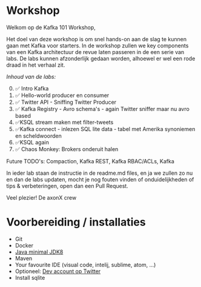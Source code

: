 # Workshop

Welkom op de Kafka 101 Workshop,

Het doel van deze workshop is om snel hands-on aan de slag te kunnen gaan met Kafka voor starters. In de workshop zullen we key components van een Kafka architectuur de revue laten passeren in de een serie van labs. De labs kunnen afzonderlijk gedaan worden, alhoewel er wel een rode draad in het verhaal zit.

*Inhoud van de labs:*

0. ✅ Intro Kafka
1. ✅ Hello-world producer en consumer 
2. ✅ Twitter API - Sniffing Twitter Producer
3. ✅ Kafka Registry - Avro schema's - again Twitter sniffer maar nu avro based
4. ✅KSQL stream maken met filter-tweets
5. ✅Kafka connect - inlezen SQL lite data - tabel met Amerika synoniemen en scheldwoorden
6. ✅KSQL again
7. ✅ Chaos Monkey: Brokers onderuit halen 

Future TODO's: Compaction, Kafka REST, Kafka RBAC/ACLs, Kafka 


In ieder lab staan de instructie in de readme.md files, en ja we zullen zo nu en dan de labs updaten, mocht je nog fouten vinden of onduidelijkheden of tips & verbeteringen, open dan een Pull Request.

Veel plezier!
De axonX crew


# Voorbereiding / installaties
-   Git
-   Docker
-   [Java minimal JDK8](https://www.oracle.com/technetwork/pt/java/javase/downloads/jdk8-downloads-2133151.html?printOnly=1)
-   Maven
-   Your favourite IDE (visual code, intelij, sublime, atom, …)
-   Optioneel: [Dev account op Twitter](https://developer.twitter.com/) 
-   Install sqlite 

